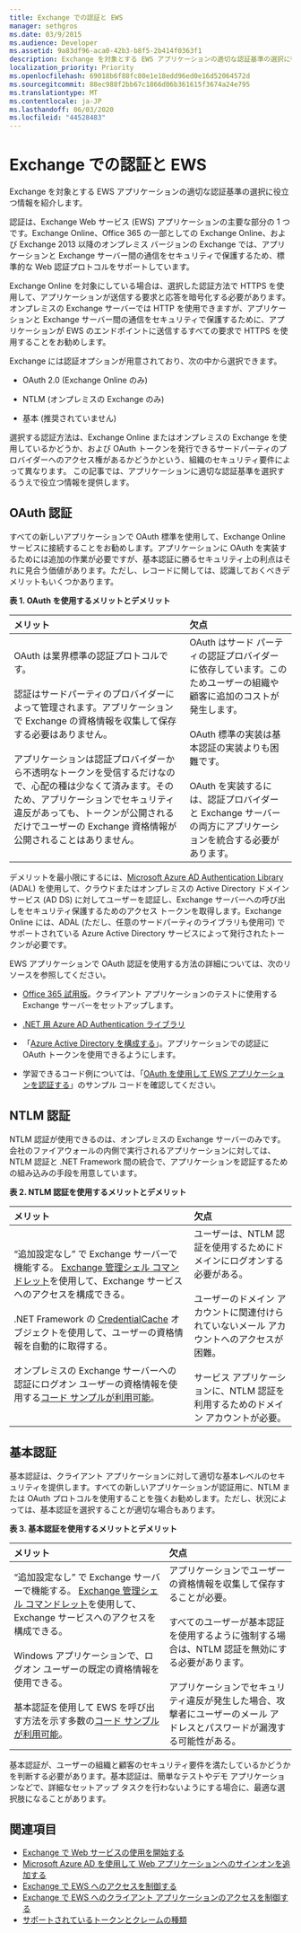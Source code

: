 ```yaml
---
title: Exchange での認証と EWS
manager: sethgros
ms.date: 03/9/2015
ms.audience: Developer
ms.assetid: 9a83df96-aca0-42b3-b8f5-2b414f0363f1
description: Exchange を対象とする EWS アプリケーションの適切な認証基準の選択に役立つ情報を紹介します。
localization_priority: Priority
ms.openlocfilehash: 69018b6f88fc80e1e18edd96ed0e16d52064572d
ms.sourcegitcommit: 88ec988f2bb67c1866d06b361615f3674a24e795
ms.translationtype: MT
ms.contentlocale: ja-JP
ms.lasthandoff: 06/03/2020
ms.locfileid: "44528483"
---
```

# <a name="authentication-and-ews-in-exchange"></a>Exchange での認証と EWS

Exchange を対象とする EWS アプリケーションの適切な認証基準の選択に役立つ情報を紹介します。
  
認証は、Exchange Web サービス (EWS) アプリケーションの主要な部分の 1 つです。Exchange Online、Office 365 の一部としての Exchange Online、および Exchange 2013 以降のオンプレミス バージョンの Exchange では、アプリケーションと Exchange サーバー間の通信をセキュリティで保護するため、標準的な Web 認証プロトコルをサポートしています。
  
Exchange Online を対象にしている場合は、選択した認証方法で HTTPS を使用して、アプリケーションが送信する要求と応答を暗号化する必要があります。 オンプレミスの Exchange サーバーでは HTTP を使用できますが、アプリケーションと Exchange サーバー間の通信をセキュリティで保護するために、アプリケーションが EWS のエンドポイントに送信するすべての要求で HTTPS を使用することをお勧めします。
  
Exchange には認証オプションが用意されており、次の中から選択できます。 
  
- OAuth 2.0 (Exchange Online のみ)
    
- NTLM (オンプレミスの Exchange のみ)
    
- 基本 (推奨されていません)
    
選択する認証方法は、Exchange Online またはオンプレミスの Exchange を使用しているかどうか、および OAuth トークンを発行できるサードパーティのプロバイダーへのアクセス権があるかどうかという、組織のセキュリティ要件によって異なります。 この記事では、アプリケーションに適切な認証基準を選択するうえで役立つ情報を提供します。
  
## <a name="oauth-authentication"></a>OAuth 認証

すべての新しいアプリケーションで OAuth 標準を使用して、Exchange Online サービスに接続することをお勧めします。アプリケーションに OAuth を実装するためには追加の作業が必要ですが、基本認証に勝るセキュリティ上の利点はそれに見合う価値があります。ただし、レコードに関しては、認識しておくべきデメリットもいくつかあります。
  
**表 1. OAuth を使用するメリットとデメリット**

|**メリット**|**欠点**|
|:-----|:-----|
| OAuth は業界標準の認証プロトコルです。<br/><br/>認証はサードパーティのプロバイダーによって管理されます。アプリケーションで Exchange の資格情報を収集して保存する必要はありません。<br/><br/>アプリケーションは認証プロバイダーから不透明なトークンを受信するだけなので、心配の種は少なくて済みます。そのため、アプリケーションでセキュリティ違反があっても、トークンが公開されるだけでユーザーの Exchange 資格情報が公開されることはありません。  <br/> | OAuth はサード パーティの認証プロバイダーに依存しています。このためユーザーの組織や顧客に追加のコストが発生します。<br/><br/>OAuth 標準の実装は基本認証の実装よりも困難です。<br/><br/>OAuth を実装するには、認証プロバイダーと Exchange サーバーの両方にアプリケーションを統合する必要があります。  <br/> |
   
デメリットを最小限にするには、[Microsoft Azure AD Authentication Library](https://docs.microsoft.com/azure/active-directory/develop/active-directory-authentication-libraries) (ADAL) を使用して、クラウドまたはオンプレミスの Active Directory ドメイン サービス (AD DS) に対してユーザーを認証し、Exchange サーバーへの呼び出しをセキュリティ保護するためのアクセス トークンを取得します。Exchange Online には、ADAL (ただし、任意のサードパーティのライブラリも使用可) でサポートされている Azure Active Directory サービスによって発行されたトークンが必要です。  
  
EWS アプリケーションで OAuth 認証を使用する方法の詳細については、次のリソースを参照してください。
  
- [Office 365 試用版](https://docs.microsoft.com/office/developer-program/office-365-developer-program)。クライアント アプリケーションのテストに使用する Exchange サーバーをセットアップします。
    
- [.NET 用 Azure AD Authentication ライブラリ](https://docs.microsoft.com/azure/active-directory/develop/active-directory-authentication-libraries)
    
- 「[Azure Active Directory を構成する](https://msdn.microsoft.com/library/055e1155-2d4d-4c85-b44e-d406872ba595%28Office.15%29.aspx)」。アプリケーションでの認証に OAuth トークンを使用できるようにします。
    
- 学習できるコード例については、「[OAuth を使用して EWS アプリケーションを認証する](how-to-authenticate-an-ews-application-by-using-oauth.md)」のサンプル コードを確認してください。 
    
## <a name="ntlm-authentication"></a>NTLM 認証

NTLM 認証が使用できるのは、オンプレミスの Exchange サーバーのみです。会社のファイアウォールの内側で実行されるアプリケーションに対しては、NTLM 認証と .NET Framework 間の統合で、アプリケーションを認証するための組み込みの手段を用意しています。  
  
**表 2. NTLM 認証を使用するメリットとデメリット**

|**メリット**|**欠点**|
|:-----|:-----|
| “追加設定なし” で Exchange サーバーで機能する。 [Exchange 管理シェル コマンドレット](how-to-control-access-to-ews-in-exchange.md)を使用して、Exchange サービスへのアクセスを構成できる。<br/><br/>.NET Framework の [CredentialCache](https://msdn2.microsoft.com/library/615e0wsd) オブジェクトを使用して、ユーザーの資格情報を自動的に取得する。<br/><br/>オンプレミスの Exchange サーバーへの認証にログオン ユーザーの資格情報を使用する[コード サンプルが利用可能](https://code.msdn.microsoft.com/office/Exchange-2013-101-Code-3c38582c)。  <br/> | ユーザーは、NTLM 認証を使用するためにドメインにログオンする必要がある。<br/><br/>ユーザーのドメイン アカウントに関連付けられていないメール アカウントへのアクセスが困難。<br/><br/>サービス アプリケーションに、NTLM 認証を利用するためのドメイン アカウントが必要。  <br/> |

   
## <a name="basic-authentication"></a>基本認証

基本認証は、クライアント アプリケーションに対して適切な基本レベルのセキュリティを提供します。すべての新しいアプリケーションが認証用に、NTLM または OAuth プロトコルを使用することを強くお勧めします。ただし、状況によっては、基本認証を選択することが適切な場合もあります。
  
**表 3. 基本認証を使用するメリットとデメリット**

|**メリット**|**欠点**|
|:-----|:-----|
| “追加設定なし” で Exchange サーバーで機能する。 [Exchange 管理シェル コマンドレット](how-to-control-access-to-ews-in-exchange.md)を使用して、Exchange サービスへのアクセスを構成できる。<br/><br/>Windows アプリケーションで、ログオン ユーザーの既定の資格情報を使用できる。<br/><br/>基本認証を使用して EWS を呼び出す方法を示す多数の[コード サンプルが利用可能](https://code.msdn.microsoft.com/office/Exchange-2013-101-Code-3c38582c)。  <br/> | アプリケーションでユーザーの資格情報を収集して保存することが必要。<br/><br/>すべてのユーザーが基本認証を使用するように強制する場合は、NTLM 認証を無効にする必要があります。<br/><br/>アプリケーションでセキュリティ違反が発生した場合、攻撃者にユーザーのメール アドレスとパスワードが漏洩する可能性がある。  <br/> |
   
基本認証が、ユーザーの組織と顧客のセキュリティ要件を満たしているかどうかを判断する必要があります。基本認証は、簡単なテストやデモ アプリケーションなどで、詳細なセットアップ タスクを行わないようにする場合に、最適な選択肢になることがあります。
  
## <a name="see-also"></a>関連項目

- [Exchange で Web サービスの使用を開始する](start-using-web-services-in-exchange.md)   
- [Microsoft Azure AD を使用して Web アプリケーションへのサインオンを追加する](https://msdn.microsoft.com/library/055e1155-2d4d-4c85-b44e-d406872ba595%28Office.15%29.aspx)    
- [Exchange で EWS へのアクセスを制御する](how-to-control-access-to-ews-in-exchange.md)    
- [Exchange で EWS へのクライアント アプリケーションのアクセスを制御する](controlling-client-application-access-to-ews-in-exchange.md)   
- [サポートされているトークンとクレームの種類](https://msdn.microsoft.com/library/9d35e4bc-7b72-49d1-b723-5464eee6be2c%28Office.15%29.aspx)
 